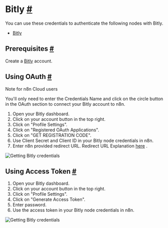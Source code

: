 


 Bitly
 [#](#bitly "Permanent link")
=====================================



 You can use these credentials to authenticate the following nodes with Bitly.
 


* [Bitly](/integrations/builtin/app-nodes/n8n-nodes-base.bitly/)



 Prerequisites
 [#](#prerequisites "Permanent link")
-----------------------------------------------------



 Create a
 [Bitly](https://www.bitly.com/) 
 account.
 



 Using OAuth
 [#](#using-oauth "Permanent link")
-------------------------------------------------




 Note for n8n Cloud users
 



 You'll only need to enter the Credentials Name and click on the circle button in the OAuth section to connect your Bitly account to n8n.
 



1. Open your Bitly dashboard.
2. Click on your account button in the top right.
3. Click on "Profile Settings".
4. Click on "Registered OAuth Applications".
5. Click on "GET REGISTRATION CODE".
6. Use Client Secret and Client ID in your Bitly node credentials in n8n.
7. Enter n8n provided redirect URL. Redirect URL Explanation
 [here](/) 
 .



![Getting Bitly credentials](https://d33wubrfki0l68.cloudfront.net/71b9040de4e486d0b901adfe02015b559b56275f/25f14/_images/integrations/builtin/credentials/bitly/using-oauth.gif)




 Using Access Token
 [#](#using-access-token "Permanent link")
---------------------------------------------------------------


1. Open your Bitly dashboard.
2. Click on your account button in the top right.
3. Click on "Profile Settings".
4. Click on "Generate Access Token".
5. Enter password.
6. Use the access token in your Bitly node credentials in n8n.



![Getting Bitly credentials](https://d33wubrfki0l68.cloudfront.net/1d9a4f1199e7a4506d0e0eca41fc45efecba1acb/8986f/_images/integrations/builtin/credentials/bitly/using-access-token.gif)





